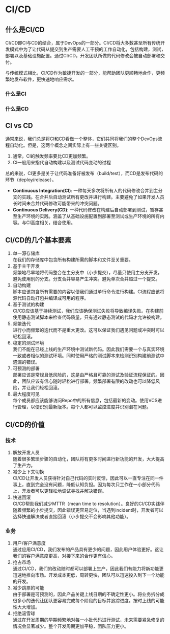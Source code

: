 # CI/CD

## 什么是CI/CD

CI/CD即CI与CD的结合，属于DevOps的一部分。CI/CD将大多数甚至所有传统开发模式中为了让代码从提交到生产需要人工干预的工作自动化，包括构建，测试，部署以及基础设施配置。通过CI/CD，开发团队所做的代码修改会被自动部署和交付。  

与传统模式相比，CI/CD作为敏捷开发的一部分，能帮助团队更顺畅地合作，更频繁地发布软件，更快速地响应需求。

### 什么是CI

### 什么是CD

## CI vs CD  

通常来说，我们总是将CI和CD看做一个整体，它们共同将我们的整个DevOps流程自动化。但是，这两个概念之间实际上有一些关键区别。  

1. 通常，CI的触发频率要比CD更加频繁。  
2. CI一般用来指代自动构建以及测试代码变动的过程  

总的来说，CI更多是关于让代码准备好被发布（build/test），而CD是发布代码的环节（deploy/release）。

- **Continuous Integration(CI)**:  一种每天多次将所有人的代码修改合并到主分支的实践。在合并后自动测试所有更改并进行构建。主要避免了如果开发人员长时间未合并代码修改可能带来的冲突问题。
- **Continuous Delivery(CD)**: 一种代码修改在构建后自动部署到测试，暂存甚至生产环境的实践。涵盖了从基础设施配置到部署至测试或生产环境的所有内容。与CI高度相关，结合使用。  

## CI/CD的几个基本要素  

1. 单一源存储库  
   在我们的存储库中包含所有构建所需的脚本和文件至关重要。  
2. 基于主干开发  
   频繁地尽早地将代码整合在主分支中（小步提交），尽量只使用主分支开发，避免使用别的分支。分支合并容易产生冲突。避免单次合并超过一个提交。
3. 自动构建  
   脚本应该包含所有需要的内容以便我们通过单行命令进行构建。CI流程应该将源代码自动打包并编译成可用的程序。
4. 基于测试的构建  
   CI/CD应该基于持续测试，我们应该确保测试失败将导致编译失败。在构建前使用静态测试脚本来检查代码质量，只有通过静态测试的代码才允许被构建。
5. 频繁迭代  
   进行小而频繁的迭代而不是重大更改。这可以保证我们遇见问题或冲突时可以轻松回滚。
6. 稳定的测试环境  
   我们不能在已经上线的生产环境中测试新代码。因此我们需要一个与真实环境一致或者相似的测试环境。同时使用严格的测试脚本来检测识别构建前测试中遗漏的错误。
7. 可预测的部署  
   部署应该是常规且低风险的，这是由严格且可靠的测试及验证流程保证的。因此，团队应该有信心随时轻松进行部署。频繁部署有限的改动也可以降低风险，并让我们轻松回滚。
8. 最大程度可见  
   每个成员都应该能够访问Repo中的所有信息，包括最新的变动。使用VCS进行管理，以便识别最新版本。每个人都可以监控进度并识别潜在问题。  

## CI/CD的价值  

### 技术  

1. 解放开发人员  
   随着很多繁琐步骤的自动化，团队将有更多时间进行新功能的开发，大大提高了生产力。
2. 减少上下文切换  
   CI/CD让开发人员获得针对自己代码的实时反馈，因此可以一直专注在同一件事上，直到完全没有问题，降低认知负担。因为每次只工作在一小部分代码上，开发者可以更轻松地调试寻找并解决错误。
3. 快速回滚  
   CI/CD帮助我们减少MTTR（mean time to resolution）。良好的CI/CD实践伴随着频繁的小步提交，因此错误更容易定位，当遇到incident时，开发者可以选择快速解决或者直接回滚（小步提交不会影响其他功能）。

### 业务  

1. 用户/客户满意度  
   通过应用CI/CD，我们发布的产品具有更少的问题，因此用户体验更好。这让我们的客户满意度更高，对接下来的合作更有信心。
2. 抢占市场  
   通过CI/CD，我们的改动随时都可以部署上生产，因此我们有能力将新功能更迅速地推向市场。开发成本更低，周转更快，团队可以迅速投入到下一个功能的开发。
3. 减少跳票的可能  
   由于部署是可预测的，因此产品关键上线日期的不确定性更小。将业务拆分成很多小的迭代让团队更容易完成每个阶段的目标并追踪进度。按时上线的可能性大大增加。
4. 拒绝滚雪球  
   通过在开发周期的早期频繁地对每一小批代码进行测试，未来需要紧急修复的情况会显著减少。整个开发周期更加平稳，团队压力更小。  
